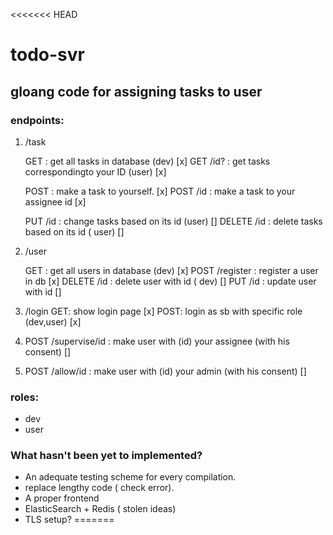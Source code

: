 <<<<<<< HEAD
# todo-svr 
## gloang code for assigning tasks to user


### endpoints:
1. /task

   GET 	  : get all tasks in database (dev) [x]
   GET   /id? : get tasks correspondingto your ID (user) [x]

   POST 	: make a task to yourself. [x]
   POST /id : make a task to your assignee id [x]

   PUT /id : change tasks based on its id (user) []
   DELETE /id : delete tasks based on its id ( user) [] 

2. /user

	GET : get all users in database (dev) [x]
	POST /register : register a user in db [x]
	DELETE /id : delete user with id ( dev) []
	PUT /id : update user with id []

3. /login
	GET: show login page [x]
	POST: login as sb with specific role (dev,user) [x]

4. POST /supervise/id : make user with (id) your assignee (with his consent) []
5. POST /allow/id : make user with (id) your admin (with his consent) []


### roles: 
- dev 
- user

### What hasn't been yet to implemented?
- An adequate testing scheme for every compilation.
- replace lengthy code ( check error).
- A proper frontend 
- ElasticSearch + Redis ( stolen ideas)
- TLS setup?
=======


